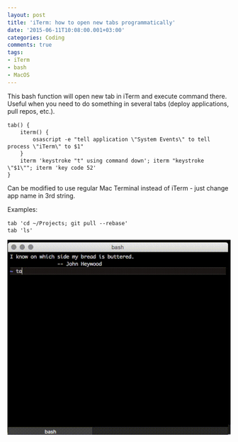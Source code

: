 ```yaml
---
layout: post
title: 'iTerm: how to open new tabs programmatically'
date: '2015-06-11T10:08:00.001+03:00'
categories: Coding
comments: true
tags:
- iTerm
- bash
- MacOS
---
```


This bash function will open new tab in iTerm and execute command there.
Useful when you need to do something in several tabs (deploy applications, pull repos, etc.).

	tab() {
        iterm() {
            osascript -e "tell application \"System Events\" to tell process \"iTerm\" to $1"
        }
        iterm 'keystroke "t" using command down'; iterm "keystroke \"$1\""; iterm 'key code 52'
    }

Can be modified to use regular Mac Terminal instead of iTerm - just change app name in 3rd string.

Examples:

	tab 'cd ~/Projects; git pull --rebase'
	tab 'ls'

![](/assets/images/2015/iterm_new_tab.gif)
